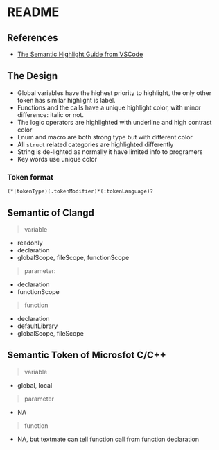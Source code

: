 # README

## References
- [The Semantic Highlight Guide from VSCode](https://code.visualstudio.com/api/language-extensions/semantic-highlight-guide)


## The Design

* Global variables have the highest priority to highlight, the only other token has similar highlight is label.
* Functions and the calls have a unique highlight color, with minor difference: italic or not.
* The logic operators are highlighted with underline and high contrast color
* Enum and macro are both strong type but with different color
* All `struct` related categories are highlighted differently
* String is de-lighted as normally it have limited info to programers
* Key words use unique color

### Token format

`(*|tokenType)(.tokenModifier)*(:tokenLanguage)?`

## Semantic of Clangd

> variable

- readonly
- declaration
- globalScope, fileScope, functionScope

> parameter:

- declaration
- functionScope

> function

- declaration
- defaultLibrary
- globalScope, fileScope

## Semantic Token of Microsfot C/C++

> variable

- global, local

> parameter

- NA

> function

- NA, but textmate can tell function call from function declaration

